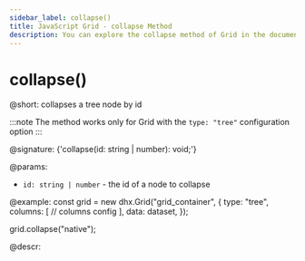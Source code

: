 ```yaml
---
sidebar_label: collapse()
title: JavaScript Grid - collapse Method 
description: You can explore the collapse method of Grid in the documentation of the DHTMLX JavaScript UI library. Browse developer guides and API reference, try out code examples and live demos, and download a free 30-day evaluation version of DHTMLX Suite.
---
```


# collapse()

@short: collapses a tree node by id

:::note
The method works only for Grid with the `type: "tree"` configuration option
:::

@signature: {'collapse(id: string | number): void;'}

@params:
- `id: string | number` - the id of a node to collapse

@example:
const grid = new dhx.Grid("grid_container", {
    type: "tree",
    columns: [
       // columns config
    ],
    data: dataset,
});

grid.collapse("native");

@descr:



